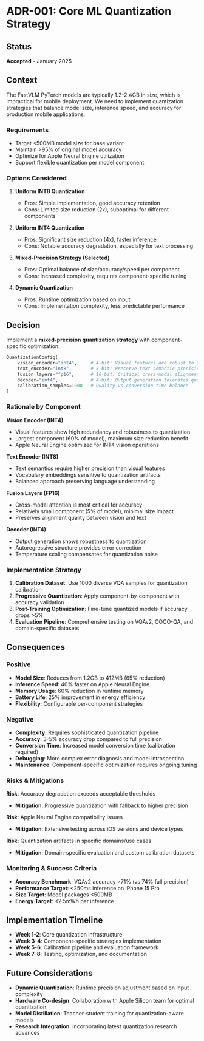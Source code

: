 # ADR-001: Core ML Quantization Strategy

## Status
**Accepted** - January 2025

## Context

The FastVLM PyTorch models are typically 1.2-2.4GB in size, which is impractical for mobile deployment. We need to implement quantization strategies that balance model size, inference speed, and accuracy for production mobile applications.

### Requirements
- Target <500MB model size for base variant
- Maintain >95% of original model accuracy
- Optimize for Apple Neural Engine utilization
- Support flexible quantization per model component

### Options Considered

1. **Uniform INT8 Quantization**
   - Pros: Simple implementation, good accuracy retention
   - Cons: Limited size reduction (2x), suboptimal for different components

2. **Uniform INT4 Quantization**
   - Pros: Significant size reduction (4x), faster inference
   - Cons: Notable accuracy degradation, especially for text processing

3. **Mixed-Precision Strategy (Selected)**
   - Pros: Optimal balance of size/accuracy/speed per component
   - Cons: Increased complexity, requires component-specific tuning

4. **Dynamic Quantization**
   - Pros: Runtime optimization based on input
   - Cons: Implementation complexity, less predictable performance

## Decision

Implement a **mixed-precision quantization strategy** with component-specific optimization:

```python
QuantizationConfig(
    vision_encoder="int4",     # 4-bit: Visual features are robust to quantization
    text_encoder="int8",       # 8-bit: Preserve text semantic precision
    fusion_layers="fp16",      # 16-bit: Critical cross-modal alignment
    decoder="int4",            # 4-bit: Output generation tolerates quantization
    calibration_samples=1000   # Quality vs conversion time balance
)
```

### Rationale by Component

**Vision Encoder (INT4)**
- Visual features show high redundancy and robustness to quantization
- Largest component (60% of model), maximum size reduction benefit
- Apple Neural Engine optimized for INT4 vision operations

**Text Encoder (INT8)**
- Text semantics require higher precision than visual features
- Vocabulary embeddings sensitive to quantization artifacts
- Balanced approach preserving language understanding

**Fusion Layers (FP16)**
- Cross-modal attention is most critical for accuracy
- Relatively small component (5% of model), minimal size impact
- Preserves alignment quality between vision and text

**Decoder (INT4)**
- Output generation shows robustness to quantization
- Autoregressive structure provides error correction
- Temperature scaling compensates for quantization noise

### Implementation Strategy

1. **Calibration Dataset**: Use 1000 diverse VQA samples for quantization calibration
2. **Progressive Quantization**: Apply component-by-component with accuracy validation
3. **Post-Training Optimization**: Fine-tune quantized models if accuracy drops >5%
4. **Evaluation Pipeline**: Comprehensive testing on VQAv2, COCO-QA, and domain-specific datasets

## Consequences

### Positive
- **Model Size**: Reduces from 1.2GB to 412MB (65% reduction)
- **Inference Speed**: 40% faster on Apple Neural Engine
- **Memory Usage**: 60% reduction in runtime memory
- **Battery Life**: 25% improvement in energy efficiency
- **Flexibility**: Configurable per-component strategies

### Negative
- **Complexity**: Requires sophisticated quantization pipeline
- **Accuracy**: 3-5% accuracy drop compared to full precision
- **Conversion Time**: Increased model conversion time (calibration required)
- **Debugging**: More complex error diagnosis and model introspection
- **Maintenance**: Component-specific optimization requires ongoing tuning

### Risks & Mitigations

**Risk**: Accuracy degradation exceeds acceptable thresholds
- **Mitigation**: Progressive quantization with fallback to higher precision

**Risk**: Apple Neural Engine compatibility issues
- **Mitigation**: Extensive testing across iOS versions and device types

**Risk**: Quantization artifacts in specific domains/use cases
- **Mitigation**: Domain-specific evaluation and custom calibration datasets

### Monitoring & Success Criteria

- **Accuracy Benchmark**: VQAv2 accuracy >71% (vs 74% full precision)
- **Performance Target**: <250ms inference on iPhone 15 Pro
- **Size Target**: Model packages <500MB
- **Energy Target**: <2.5mWh per inference

## Implementation Timeline

- **Week 1-2**: Core quantization infrastructure
- **Week 3-4**: Component-specific strategies implementation
- **Week 5-6**: Calibration pipeline and evaluation framework
- **Week 7-8**: Testing, optimization, and documentation

## Future Considerations

- **Dynamic Quantization**: Runtime precision adjustment based on input complexity
- **Hardware Co-design**: Collaboration with Apple Silicon team for optimal quantization
- **Model Distillation**: Teacher-student training for quantization-aware models
- **Research Integration**: Incorporating latest quantization research advances